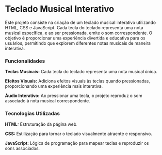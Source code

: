 # Teclado Musical Interativo

Este projeto consiste na criação de um teclado musical interativo utilizando HTML, CSS e JavaScript. Cada tecla do teclado representa uma nota musical específica, e ao ser pressionada, emite o som correspondente. O objetivo é proporcionar uma experiência divertida e educativa para os usuários, permitindo que explorem diferentes notas musicais de maneira interativa.

### Funcionalidades

**Teclas Musicais:** Cada tecla do teclado representa uma nota musical única.

**Efeitos Visuais:** Adiciona efeitos visuais às teclas quando pressionadas, proporcionando uma experiência mais interativa.

**Áudio Interativo:** Ao pressionar uma tecla, o projeto reproduz o som associado à nota musical correspondente.

### Tecnologias Utilizadas

**HTML:** Estruturação da página web.

**CSS:** Estilização para tornar o teclado visualmente atraente e responsivo.

**JavaScript:** Lógica de programação para mapear teclas e reproduzir os sons associados.
